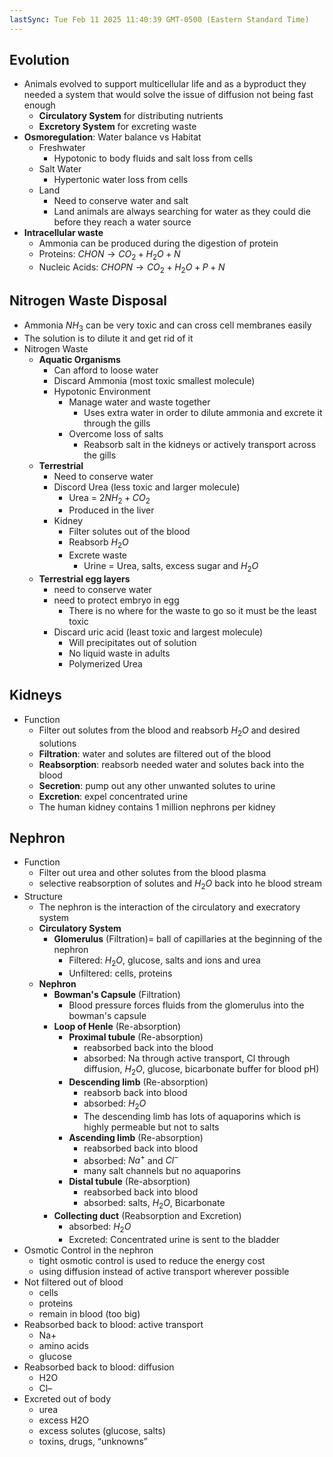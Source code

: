 ```yaml
---
lastSync: Tue Feb 11 2025 11:40:39 GMT-0500 (Eastern Standard Time)
---
```

## Evolution
- Animals evolved to support multicellular life and as a byproduct they needed a system that would solve the issue of diffusion not being fast enough
	- **Circulatory System** for distributing nutrients
	- **Excretory System** for excreting waste
- **Osmoregulation**: Water balance vs Habitat
	- Freshwater
		- Hypotonic to body fluids and salt loss from cells
	- Salt Water
		- Hypertonic water loss from cells
	- Land
		- Need to conserve water and salt
		- Land animals are always searching for water as they could die before they reach a water source
- **Intracellular waste**
	- Ammonia can be produced during the digestion of protein
	- Proteins: $CHON\to CO_{2}+H_{2}O+N$
	- Nucleic Acids: $CHOPN\to CO_{2}+H_{2}O+P+N$
## Nitrogen Waste Disposal
- Ammonia $NH_{3}$ can be very toxic and can cross cell membranes easily
- The solution is to dilute it and get rid of it
- Nitrogen Waste
	- **Aquatic Organisms**
		- Can afford to loose water
		- Discard Ammonia (most toxic smallest molecule)
		- Hypotonic Environment 
			- Manage water and waste together
				- Uses extra water in order to dilute ammonia and excrete it through the gills
			- Overcome loss of salts
				- Reabsorb salt in the kidneys or actively transport across the gills
	- **Terrestrial**
		- Need to conserve water
		- Discord Urea (less toxic and larger molecule)
			- Urea = $2NH_{2}+CO_{2}$
			- Produced in the liver
		- Kidney
			- Filter solutes out of the blood
			- Reabsorb $H_{2}O$
			- Excrete waste
				- Urine = Urea, salts, excess sugar and $H_{2}O$
	- **Terrestrial egg layers**
		- need to conserve water
		- need to protect embryo in egg
			- There is no where for the waste to go so it must be the least toxic
		- Discard uric acid (least toxic and largest molecule)
			- Will precipitates out of solution
			- No liquid waste in adults
			- Polymerized Urea
## Kidneys
- Function
	- Filter out solutes from the blood and reabsorb $H_{2}O$ and desired solutions
	- **Filtration**: water and solutes are filtered out of the blood
	- **Reabsorption**: reabsorb needed water and solutes back into the blood
	- **Secretion**: pump out any other unwanted solutes to urine
	- **Excretion**: expel concentrated urine
	- The human kidney contains 1 million nephrons per kidney
## Nephron
- Function
	- Filter out urea and other solutes from the blood plasma
	- selective reabsorption of solutes and $H_{2}O$ back into he blood stream
- Structure
	- The nephron is the interaction of the circulatory and execratory system
	- **Circulatory System**
		- **Glomerulus** (Filtration)= ball of capillaries at the beginning of the nephron
			- Filtered: $H_{2}O$, glucose, salts and ions and urea
			- Unfiltered: cells, proteins
	- **Nephron**
		- **Bowman's Capsule** (Filtration)
			- Blood pressure forces fluids from the glomerulus into the bowman's capsule
		- **Loop of Henle** (Re-absorption)
			- **Proximal tubule** (Re-absorption)
				- reabsorbed back into the blood
				- absorbed: Na through active transport, Cl through diffusion, $H_{2}O$, glucose, bicarbonate buffer for blood pH)
			- **Descending limb** (Re-absorption)
				- reabsorb back into blood
				- absorbed: $H_{2}O$ 
				- The descending limb has lots of aquaporins which is highly permeable but not to salts
			- **Ascending limb** (Re-absorption)
				- reabsorbed back into blood
				- absorbed: $Na^+$ and $Cl^-$
				- many salt channels but no aquaporins
			- **Distal tubule** (Re-absorption)
				- reabsorbed back into blood
				- absorbed: salts, $H_{2}O$, Bicarbonate
		- **Collecting duct** (Reabsorption and Excretion)
			- absorbed: $H_{2}O$
			- Excreted: Concentrated urine is sent to the bladder
- Osmotic Control in the nephron
	- tight osmotic control is used to reduce the energy cost
	- using diffusion instead of active transport wherever possible
- Not filtered out of blood
	- cells
	- proteins
	- remain in blood (too big)
- Reabsorbed back to blood: active transport
	- Na+
	- amino acids
	- glucose
- Reabsorbed back to blood: diffusion
	- H2O
	- Cl–
- Excreted out of body
	- urea
	- excess H2O
	- excess solutes (glucose, salts)
	- toxins, drugs, “unknowns”